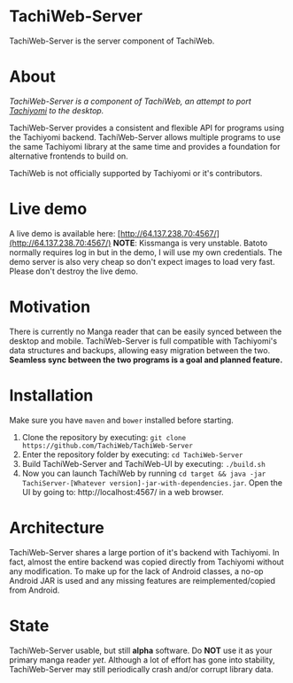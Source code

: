 # TachiWeb-Server
TachiWeb-Server is the server component of TachiWeb.

# About
*TachiWeb-Server is a component of TachiWeb, an attempt to port [Tachiyomi](https://github.com/inorichi/tachiyomi) to the desktop.*

TachiWeb-Server provides a consistent and flexible API for programs using the Tachiyomi backend.
TachiWeb-Server allows multiple programs to use the same Tachiyomi library at the same time and provides a foundation for alternative frontends to build on.

TachiWeb is not officially supported by Tachiyomi or it's contributors.

# Live demo
A live demo is available here: [http://64.137.238.70:4567/](http://64.137.238.70:4567/)
**NOTE**: Kissmanga is very unstable. Batoto normally requires log in but in the demo, I will use my own credentials.
The demo server is also very cheap so don't expect images to load very fast.
Please don't destroy the live demo.

# Motivation
There is currently no Manga reader that can be easily synced between the desktop and mobile.
TachiWeb-Server is full compatible with Tachiyomi's data structures and backups, allowing easy migration between the two.
**Seamless sync between the two programs is a goal and planned feature.**

# Installation
Make sure you have `maven` and `bower` installed before starting.
1. Clone the repository by executing: `git clone https://github.com/TachiWeb/TachiWeb-Server`
2. Enter the repository folder by executing: `cd TachiWeb-Server`
3. Build TachiWeb-Server and TachiWeb-UI by executing: `./build.sh`
4. Now you can launch TachiWeb by running `cd target && java -jar TachiServer-[Whatever version]-jar-with-dependencies.jar`. Open the UI by going to: http://localhost:4567/ in a web browser.

# Architecture
TachiWeb-Server shares a large portion of it's backend with Tachiyomi.
In fact, almost the entire backend was copied directly from Tachiyomi without any modification.
To make up for the lack of Android classes, a no-op Android JAR is used and any missing features are reimplemented/copied from Android.

# State
TachiWeb-Server usable, but still **alpha** software.
Do **NOT** use it as your primary manga reader *yet*.
Although a lot of effort has gone into stability, TachiWeb-Server may still periodically crash and/or corrupt library data.